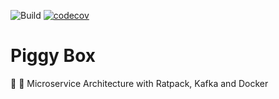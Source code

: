 ![Build](https://github.com/pcasas/piggybox/workflows/Build/badge.svg)
[![codecov](https://codecov.io/gh/pcasas/piggybox/branch/master/graph/badge.svg)](https://codecov.io/gh/pcasas/piggybox)

# Piggy Box
:pig: :money_with_wings: Microservice Architecture with Ratpack, Kafka and Docker
